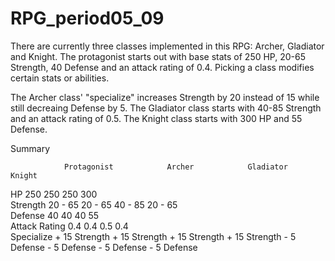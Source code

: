 # RPG_period05_09

There are currently three classes implemented in this RPG: Archer, Gladiator and Knight.
The protagonist starts out with base stats of 250 HP, 20-65 Strength, 40 Defense and an attack rating of 0.4.
Picking a class modifies certain stats or abilities.

The Archer class' "specialize" increases Strength by 20 instead of 15 while still decreaing Defense by 5.
The Gladiator class starts with 40-85 Strength and an attack rating of 0.5.
The Knight class starts with 300 HP and 55 Defense.


Summary

                Protagonist            Archer            Gladiator            Knight                              
HP                  250                 250                 250                300                        
Strength          20 - 65             20 - 65             40 - 85            20 - 65                           
Defense             40                  40                  40                 55             
Attack Rating       0.4                 0.4                 0.5                0.4        
Specialize     + 15 Strength      + 15 Strength        + 15 Strength       + 15 Strength
                - 5 Defense        - 5 Defense          - 5 Defense         - 5 Defense                                                     
